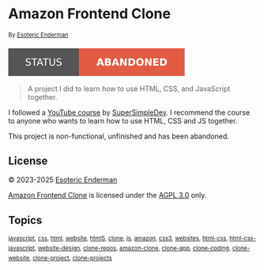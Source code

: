 # Amazon Frontend Clone

<sup>By [Esoteric Enderman](https://enderman.dev)</sup>

[![Project status: abandoned](./images/badges/status.svg)](./)

> A project I did to learn how to use HTML, CSS, and JavaScript together.

I followed a [YouTube course](https://www.youtube.com/watch?v=SBmSRK3feww) by [SuperSimpleDev](https://www.youtube.com/@SuperSimpleDev). I recommend the course to anyone who wants to learn how to use HTML, CSS and JS together.

This project is non-functional, unfinished and has been abandoned.

## License

&copy; 2023-2025 [Esoteric Enderman](https://enderman.dev)

[Amazon Frontend Clone](/) is licensed under the [AGPL 3.0](./LICENSE) only.

## Topics

<sup>[javascript](https://github.com/topics/javascript), [css](https://github.com/topics/css), [html](https://github.com/topics/html), [website](https://github.com/topics/website), [html5](https://github.com/topics/html5), [clone](https://github.com/topics/clone), [js](https://github.com/topics/js), [amazon](https://github.com/topics/amazon), [css3](https://github.com/topics/css3), [websites](https://github.com/topics/websites), [html-css](https://github.com/topics/html-css), [html-css-javascript](https://github.com/topics/html-css-javascript), [website-design](https://github.com/topics/website-design), [clone-repos](https://github.com/topics/clone-repos), [amazon-clone](https://github.com/topics/amazon-clone), [clone-app](https://github.com/topics/clone-app), [clone-coding](https://github.com/topics/clone-coding), [clone-website](https://github.com/topics/clone-website), [clone-project](https://github.com/topics/clone-project), [clone-projects](https://github.com/topics/clone-projects)</sup>
